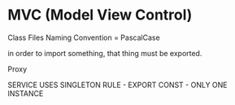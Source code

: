 # MVC (Model View Control)

Class Files Naming Convention = PascalCase

in order to import something, that thing must be exported.

Proxy 

SERVICE USES SINGLETON RULE - EXPORT CONST - ONLY ONE INSTANCE
